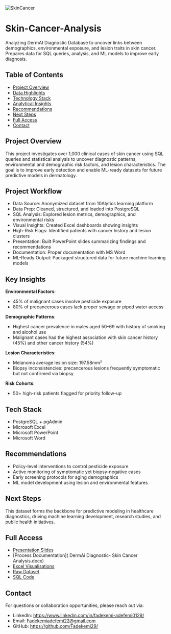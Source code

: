 
![SkinCancer](https://github.com/user-attachments/assets/68b4e44f-5f54-4a66-a1f9-2852fcfda379)

# Skin-Cancer-Analysis
Analyzing DermAI Diagnostic Database to uncover links between demographics, environmental exposure, and lesion traits in skin cancer. Prepares data for SQL queries, analysis, and ML models to improve early diagnosis.

## Table of Contents
- [Project Overview](#project-overview)
- [Data Highlights](#data-highlights)
- [Technology Stack](#tech-stack)
- [Analytical Insights](#analytical-insights)
- [Recommendations](#recommendations)
- [Next Steps](#next-steps)
- [Full Access](#Full-Access)
- [Contact](#contact)

## Project Overview
This project investigates over 1,000 clinical cases of skin cancer using SQL queries and statistical analysis to uncover diagnostic patterns, environmental and demographic risk factors, and lesion characteristics. The goal is to improve early detection and enable ML-ready datasets for future predictive models in dermatology.

 ## Project Workflow
- Data Source: Anonymized dataset from 10Alytics learning platform
- Data Prep: Cleaned, structured, and loaded into PostgreSQL
- SQL Analysis: Explored lesion metrics, demographics, and environmental risks
- Visual Insights: Created Excel dashboards showing insights
- High-Risk Flags: Identified patients with cancer history and lesion clusters
- Presentation: Built PowerPoint slides summarizing findings and recommendations
- Documentation: Proper documentation with MS Word
- ML-Ready Output: Packaged structured data for future machine learning models


## Key Insights

**Environmental Factors**:
- 45% of malignant cases involve pesticide exposure
- 80% of precancerous cases lack proper sewage or piped water access


**Demographic Patterns**:
- Highest cancer prevalence in males aged 50–69 with history of smoking and alcohol use
- Malignant cases had the highest association with skin cancer history (45%) and other cancer history (54%)


**Lesion Characteristics**:
- Melanoma average lesion size: 197.58mm²
- Biopsy inconsistencies: precancerous lesions frequently symptomatic but not confirmed via biopsy


**Risk Cohorts**:
- 50+ high-risk patients flagged for priority follow-up


## Tech Stack
- PostgreSQL + pgAdmin
- Microsoft Excel
- Microsoft PowerPoint
- Microsoft Word


## Recommendations
- Policy-level interventions to control pesticide exposure
- Active monitoring of symptomatic yet biopsy-negative cases
- Early screening protocols for aging demographics
- ML model development using lesion and environmental features


## Next Steps
This dataset forms the backbone for predictive modeling in healthcare diagnostics, driving machine learning development, research studies, and public health initiatives.


## Full Access 

- [Presentation Slides]( https://view.officeapps.live.com/op/view.aspx?src=https%3A%2F%2Fraw.githubusercontent.com%2FFadekemi29%2FSQL_Projects%2Frefs%2Fheads%2Fmain%2FSkin_Cancer_Analysis%2FSkin%2520Cancer%2520Analysis%2520PPTX.pptx&wdOrigin=BROWSELINK)
- [Process Documentation]( DermAi Diagnostic- Skin Cancer Analysis.docx)
- [Excel Visualisations](https://view.officeapps.live.com/op/view.aspx?src=https%3A%2F%2Fraw.githubusercontent.com%2FFadekemi29%2FSQL_Projects%2Frefs%2Fheads%2Fmain%2FSkin_Cancer_Analysis%2FSkin%2520Cancer%2520Analysis.xlsx&wdOrigin=BROWSELINK)
- [Raw Dataset]( https://github.com/Fadekemi29/SQL_Projects/blob/main/Skin_Cancer_Analysis/Skin_Cancer_Dataset) 
- [SQL Code]( https://github.com/Fadekemi29/SQL_Projects/blob/main/Skin_Cancer_Analysis/DermAI%20SQL.sql)


## Contact

For questions or collaboration opportunities, please reach out via:
- LinkedIn: https://www.linkedin.com/in/fadekemi-adefemi0129/
- Email: Fadekemiadefemi22@gmail.com
- GitHub: https://github.com/Fadekemi29/

